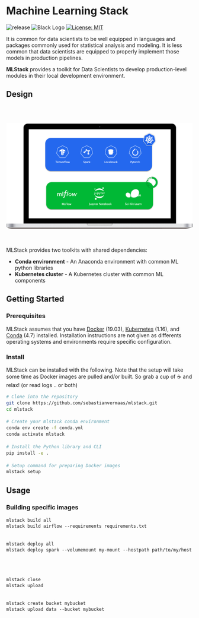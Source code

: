 # Machine Learning Stack
![release](https://img.shields.io/badge/release-v0.0.1-blue)
![Black Logo](https://img.shields.io/badge/code%20style-black-000000.svg)
[![License: MIT](https://img.shields.io/badge/License-MIT-brightgreen.svg)](
://opensource.org/licenses/MIT)

It is common for data scientists to be well equipped in languages and packages commonly used for statistical analysis and modeling. It is less common that data scientists are equipped to properly implement those models in production pipelines.

**MLStack** provides a toolkit for Data Scientists to develop production-level modules in their local development environment.


## Design
<br>
<br>

<p align="center">
    <img src='docs/design.png' width=700>
</p>

<br>

MLStack provides two toolkits with shared dependencies:

- **Conda environment** - An Anaconda environment with common ML python libraries
- **Kubernetes cluster** - A Kubernetes cluster with common ML components


## Getting Started
### Prerequisites
MLStack assumes that you have [Docker](#https://docs.docker.com/) (19.03), [Kubernetes](#https://kubernetes.io/docs/home/) (1.16), and [Conda](#https://docs.conda.io/en/latest/) (4.7) installed. Installation instructions are not given as differents operating systems and environments require specific configuration.

### Install
MLStack can be installed with the following. Note that the setup will take some time as Docker images are pulled and/or built. So grab a cup of :coffee: and relax! (or read logs .. or both)

```sh
# Clone into the repository
git clone https://github.com/sebastianvermaas/mlstack.git
cd mlstack

# Create your mlstack conda environment
conda env create -f conda.yml
conda activate mlstack

# Install the Python library and CLI
pip install -e .

# Setup command for preparing Docker images
mlstack setup

```


## Usage
### Building specific images

```
mlstack build all
mlstack build airflow --requirements requirements.txt


mlstack deploy all
mlstack deploy spark --volumemount my-mount --hostpath path/to/my/host




mlstack close
mlstack upload


mlstack create bucket mybucket
mlstack upload data --bucket mybucket
